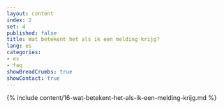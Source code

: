```yaml
---
layout: content
index: 2
set: 4
published: false
title: Wat betekent het als ik een melding krijg? 
lang: es
categories:
- es
- faq
showBreadCrumbs: true
showContact: true
---
```

{% include content/16-wat-betekent-het-als-ik-een-melding-krijg.md %}
